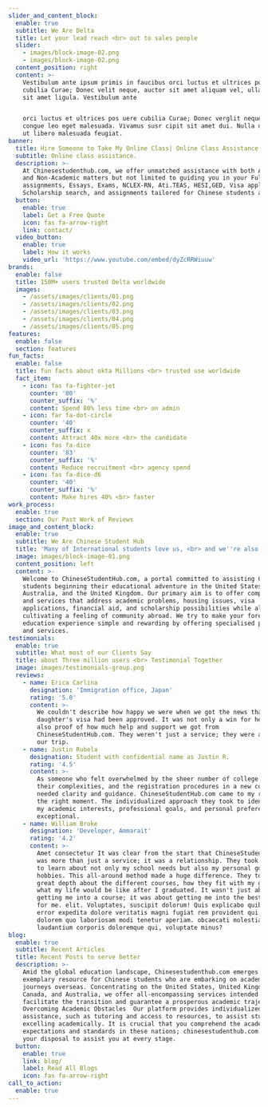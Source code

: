 ```yaml
---
slider_and_content_block:
  enable: true
  subtitle: We Are Delta
  title: Let your lead reach <br> out to sales people
  slider:
    - images/block-image-02.png
    - images/block-image-02.png
  content_position: right
  content: >-
    Vestibulum ante ipsum primis in faucibus orci luctus et ultrices posuere
    cubilia Curae; Donec velit neque, auctor sit amet aliquam vel, ullamcorper
    sit amet ligula. Vestibulum ante 


    orci luctus et ultrices pos uere cubilia Curae; Donec verglit neque, auctor
    congue leo eget malesuada. Vivamus susr cipit sit amet dui. Nulla quis lorem
    ut libero malesuada feugiat. 
banner:
  title: Hire Someone to Take My Online Class| Online Class Assistance
  subtitle: Online class assistance.
  description: >-
    At Chinesestudenthub.com, we offer unmatched assistance with both Academic
    and Non-Academic matters but not limited to guiding you in your Full course
    assignments, Essays, Exams, NCLEX-RN, Ati.TEAS, HESI,GED, Visa application,
    Scholarship search, and assignments tailored for Chinese students abroad.
  button:
    enable: true
    label: Get a Free Quote
    icon: fas fa-arrow-right
    link: contact/
  video_button:
    enable: true
    label: How it works
    video_url: 'https://www.youtube.com/embed/dyZcRRWiuuw'
brands:
  enable: false
  title: 150M+ users trusted Delta worldwide
  images:
    - /assets/images/clients/01.png
    - /assets/images/clients/02.png
    - /assets/images/clients/03.png
    - /assets/images/clients/04.png
    - /assets/images/clients/05.png
features:
  enable: false
  section: features
fun_facts:
  enable: false
  title: fun facts about okta Millions <br> trusted use worldwide
  fact_item:
    - icon: fas fa-fighter-jet
      counter: '80'
      counter_suffix: '%'
      content: Spend 80% less time <br> on admin
    - icon: far fa-dot-circle
      counter: '40'
      counter_suffix: x
      content: Attract 40x more <br> the candidate
    - icon: fas fa-dice
      counter: '83'
      counter_suffix: '%'
      content: Reduce recruitment <br> agency spend
    - icon: fas fa-dice-d6
      counter: '40'
      counter_suffix: '%'
      content: Make hires 40% <br> faster
work_process:
  enable: true
  section: Our Past Work of Reviews
image_and_content_block:
  enable: true
  subtitle: We Are Chinese Student Hub
  title: 'Many of International students love us, <br> and we''re also.'
  image: images/block-image-01.png
  content_position: left
  content: >-
    Welcome to ChineseStudentHub.com, a portal committed to assisting Chinese
    students beginning their educational adventure in the United States, Canada,
    Australia, and the United Kingdom. Our primary aim is to offer complete help
    and services that address academic problems, housing issues, visa
    applications, financial aid, and scholarship possibilities while also
    cultivating a feeling of community abroad. We try to make your foreign
    education experience simple and rewarding by offering specialised programs
    and services.
testimonials:
  enable: true
  subtitle: What most of our Clients Say
  title: about Three million users <br> Testimonial Together
  image: images/testimonials-group.png
  reviews:
    - name: Erica Carlina
      designation: 'Immigration office, Japan'
      rating: '5.0'
      content: >-
        We couldn't describe how happy we were when we got the news that my
        daughter's visa had been approved. It was not only a win for her, but
        also proof of how much help and support we got from
        ChineseStudentHub.com. They weren't just a service; they were a part of
        our trip.
    - name: Justin Rubela
      designation: Student with confidential name as Justin R.
      rating: '4.5'
      content: >-
        As someone who felt overwhelmed by the sheer number of college courses,
        their complexities, and the registration procedures in a new country, I
        needed clarity and guidance. ChineseStudentHub.com came to my rescue at
        the right moment. The individualized approach they took to identifying
        my academic interests, professional goals, and personal preferences was
        exceptional. 
    - name: William Broke
      designation: 'Developer, Ammarait'
      rating: '4.2'
      content: >-
        Amet consectetur It was clear from the start that ChineseStudentHub.com
        was more than just a service; it was a relationship. They took the time
        to learn about not only my school needs but also my personal goals and
        hobbies. This all-around method made a huge difference. They told me in
        great depth about the different courses, how they fit with my goals, and
        what my life would be like after I graduated. It wasn't just about
        getting me into a course; it was about getting me into the best course
        for me. elit. Voluptates, suscipit dolorum! Quis explicabo quibusdam
        error expedita dolore veritatis magni fugiat rem provident qui, in
        dolorem quo laboriosam modi tenetur aperiam. obcaecati molestias
        laudantium corporis doloremque qui, voluptate minus?
blog:
  enable: true
  subtitle: Recent Articles
  title: Recent Posts to serve better
  description: >-
    Amid the global education landscape, Chinesestudenthub.com emerges as an
    exemplary resource for Chinese students who are embarking on academic
    journeys overseas. Concentrating on the United States, United Kingdom,
    Canada, and Australia, we offer all-encompassing services intended to
    facilitate the transition and guarantee a prosperous academic trajectory. 
    Overcoming Academic Obstacles  Our platform provides individualized academic
    assistance, such as tutoring and access to resources, to assist students in
    excelling academically. It is crucial that you comprehend the academic
    expectations and standards in these nations; chinesestudenthub.com is at
    your disposal to assist you at every stage.
  button:
    enable: true
    link: blog/
    label: Read All Blogs
    icon: fas fa-arrow-right
call_to_action:
  enable: true
---
```


